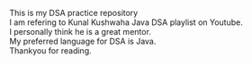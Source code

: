 This is my DSA practice repository<br>
I am refering to Kunal Kushwaha Java DSA playlist on Youtube.<br>
I personally think he is a great mentor.<br>
My preferred language for DSA is Java.<br>
Thankyou for reading.<br>

